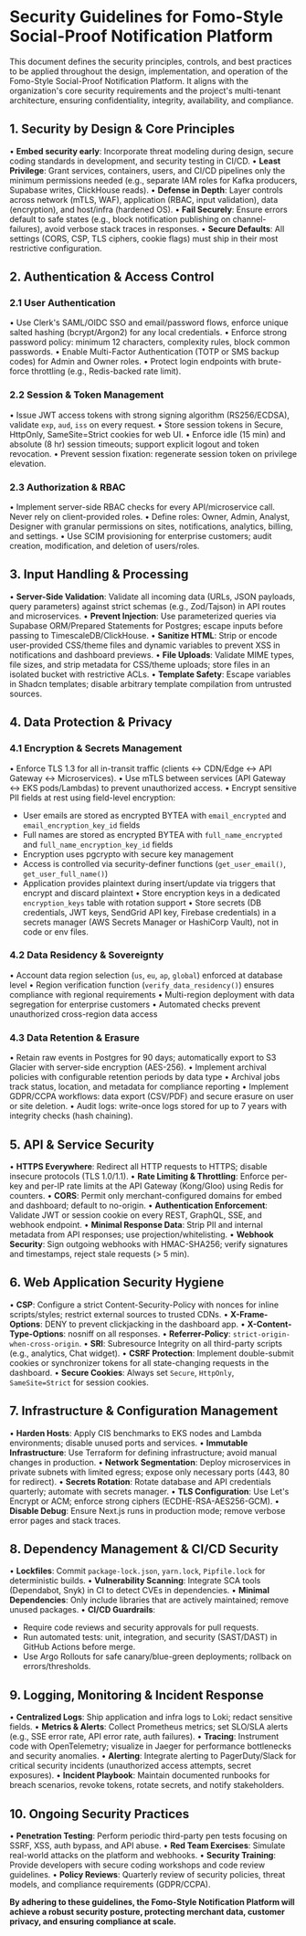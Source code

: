 # Security Guidelines for Fomo-Style Social-Proof Notification Platform

This document defines the security principles, controls, and best practices to be applied throughout the design, implementation, and operation of the Fomo-Style Social-Proof Notification Platform. It aligns with the organization's core security requirements and the project's multi-tenant architecture, ensuring confidentiality, integrity, availability, and compliance.

## 1. Security by Design & Core Principles

• **Embed security early**: Incorporate threat modeling during design, secure coding standards in development, and security testing in CI/CD. • **Least Privilege**: Grant services, containers, users, and CI/CD pipelines only the minimum permissions needed (e.g., separate IAM roles for Kafka producers, Supabase writes, ClickHouse reads). • **Defense in Depth**: Layer controls across network (mTLS, WAF), application (RBAC, input validation), data (encryption), and host/infra (hardened OS). • **Fail Securely**: Ensure errors default to safe states (e.g., block notification publishing on channel-failures), avoid verbose stack traces in responses. • **Secure Defaults**: All settings (CORS, CSP, TLS ciphers, cookie flags) must ship in their most restrictive configuration.

## 2. Authentication & Access Control

### 2.1 User Authentication

• Use Clerk's SAML/OIDC SSO and email/password flows, enforce unique salted hashing (bcrypt/Argon2) for any local credentials. • Enforce strong password policy: minimum 12 characters, complexity rules, block common passwords. • Enable Multi-Factor Authentication (TOTP or SMS backup codes) for Admin and Owner roles. • Protect login endpoints with brute-force throttling (e.g., Redis-backed rate limit).

### 2.2 Session & Token Management

• Issue JWT access tokens with strong signing algorithm (RS256/ECDSA), validate `exp`, `aud`, `iss` on every request. • Store session tokens in Secure, HttpOnly, SameSite=Strict cookies for web UI. • Enforce idle (15 min) and absolute (8 hr) session timeouts; support explicit logout and token revocation. • Prevent session fixation: regenerate session token on privilege elevation.

### 2.3 Authorization & RBAC

• Implement server-side RBAC checks for every API/microservice call. Never rely on client-provided roles. • Define roles: Owner, Admin, Analyst, Designer with granular permissions on sites, notifications, analytics, billing, and settings. • Use SCIM provisioning for enterprise customers; audit creation, modification, and deletion of users/roles.

## 3. Input Handling & Processing

• **Server-Side Validation**: Validate all incoming data (URLs, JSON payloads, query parameters) against strict schemas (e.g., Zod/Tajson) in API routes and microservices. • **Prevent Injection**: Use parameterized queries via Supabase ORM/Prepared Statements for Postgres; escape inputs before passing to TimescaleDB/ClickHouse. • **Sanitize HTML**: Strip or encode user-provided CSS/theme files and dynamic variables to prevent XSS in notifications and dashboard previews. • **File Uploads**: Validate MIME types, file sizes, and strip metadata for CSS/theme uploads; store files in an isolated bucket with restrictive ACLs. • **Template Safety**: Escape variables in Shadcn templates; disable arbitrary template compilation from untrusted sources.

## 4. Data Protection & Privacy

### 4.1 Encryption & Secrets Management

• Enforce TLS 1.3 for all in-transit traffic (clients ↔ CDN/Edge ↔ API Gateway ↔ Microservices).
• Use mTLS between services (API Gateway ↔ EKS pods/Lambdas) to prevent unauthorized access.
• Encrypt sensitive PII fields at rest using field-level encryption:

- User emails are stored as encrypted BYTEA with `email_encrypted` and `email_encryption_key_id` fields
- Full names are stored as encrypted BYTEA with `full_name_encrypted` and `full_name_encryption_key_id` fields
- Encryption uses pgcrypto with secure key management
- Access is controlled via security-definer functions (`get_user_email()`, `get_user_full_name()`)
- Application provides plaintext during insert/update via triggers that encrypt and discard plaintext
  • Store encryption keys in a dedicated `encryption_keys` table with rotation support
  • Store secrets (DB credentials, JWT keys, SendGrid API key, Firebase credentials) in a secrets manager (AWS Secrets Manager or HashiCorp Vault), not in code or env files.

### 4.2 Data Residency & Sovereignty

• Account data region selection (`us`, `eu`, `ap`, `global`) enforced at database level
• Region verification function (`verify_data_residency()`) ensures compliance with regional requirements
• Multi-region deployment with data segregation for enterprise customers
• Automated checks prevent unauthorized cross-region data access

### 4.3 Data Retention & Erasure

• Retain raw events in Postgres for 90 days; automatically export to S3 Glacier with server-side encryption (AES-256).
• Implement archival policies with configurable retention periods by data type
• Archival jobs track status, location, and metadata for compliance reporting
• Implement GDPR/CCPA workflows: data export (CSV/PDF) and secure erasure on user or site deletion.
• Audit logs: write-once logs stored for up to 7 years with integrity checks (hash chaining).

## 5. API & Service Security

• **HTTPS Everywhere**: Redirect all HTTP requests to HTTPS; disable insecure protocols (TLS 1.0/1.1). • **Rate Limiting & Throttling**: Enforce per-key and per-IP rate limits at the API Gateway (Kong/Gloo) using Redis for counters. • **CORS**: Permit only merchant-configured domains for embed and dashboard; default to no-origin. • **Authentication Enforcement**: Validate JWT or session cookie on every REST, GraphQL, SSE, and webhook endpoint. • **Minimal Response Data**: Strip PII and internal metadata from API responses; use projection/whitelisting. • **Webhook Security**: Sign outgoing webhooks with HMAC-SHA256; verify signatures and timestamps, reject stale requests (> 5 min).

## 6. Web Application Security Hygiene

• **CSP**: Configure a strict Content-Security-Policy with nonces for inline scripts/styles; restrict external sources to trusted CDNs. • **X-Frame-Options**: DENY to prevent clickjacking in the dashboard app. • **X-Content-Type-Options**: nosniff on all responses. • **Referrer-Policy**: `strict-origin-when-cross-origin`. • **SRI**: Subresource Integrity on all third-party scripts (e.g., analytics, Chat widget). • **CSRF Protection**: Implement double-submit cookies or synchronizer tokens for all state-changing requests in the dashboard. • **Secure Cookies**: Always set `Secure`, `HttpOnly`, `SameSite=Strict` for session cookies.

## 7. Infrastructure & Configuration Management

• **Harden Hosts**: Apply CIS benchmarks to EKS nodes and Lambda environments; disable unused ports and services. • **Immutable Infrastructure**: Use Terraform for defining infrastructure; avoid manual changes in production. • **Network Segmentation**: Deploy microservices in private subnets with limited egress; expose only necessary ports (443, 80 for redirect). • **Secrets Rotation**: Rotate database and API credentials quarterly; automate with secrets manager. • **TLS Configuration**: Use Let's Encrypt or ACM; enforce strong ciphers (ECDHE-RSA-AES256-GCM). • **Disable Debug**: Ensure Next.js runs in production mode; remove verbose error pages and stack traces.

## 8. Dependency Management & CI/CD Security

• **Lockfiles**: Commit `package-lock.json`, `yarn.lock`, `Pipfile.lock` for deterministic builds. • **Vulnerability Scanning**: Integrate SCA tools (Dependabot, Snyk) in CI to detect CVEs in dependencies. • **Minimal Dependencies**: Only include libraries that are actively maintained; remove unused packages. • **CI/CD Guardrails**:

- Require code reviews and security approvals for pull requests.
- Run automated tests: unit, integration, and security (SAST/DAST) in GitHub Actions before merge.
- Use Argo Rollouts for safe canary/blue-green deployments; rollback on errors/thresholds.

## 9. Logging, Monitoring & Incident Response

• **Centralized Logs**: Ship application and infra logs to Loki; redact sensitive fields. • **Metrics & Alerts**: Collect Prometheus metrics; set SLO/SLA alerts (e.g., SSE error rate, API error rate, auth failures). • **Tracing**: Instrument code with OpenTelemetry; visualize in Jaeger for performance bottlenecks and security anomalies. • **Alerting**: Integrate alerting to PagerDuty/Slack for critical security incidents (unauthorized access attempts, secret exposures). • **Incident Playbook**: Maintain documented runbooks for breach scenarios, revoke tokens, rotate secrets, and notify stakeholders.

## 10. Ongoing Security Practices

• **Penetration Testing**: Perform periodic third-party pen tests focusing on SSRF, XSS, auth bypass, and API abuse. • **Red Team Exercises**: Simulate real-world attacks on the platform and webhooks. • **Security Training**: Provide developers with secure coding workshops and code review guidelines. • **Policy Reviews**: Quarterly review of security policies, threat models, and compliance requirements (GDPR/CCPA).

**By adhering to these guidelines, the Fomo-Style Notification Platform will achieve a robust security posture, protecting merchant data, customer privacy, and ensuring compliance at scale.**

